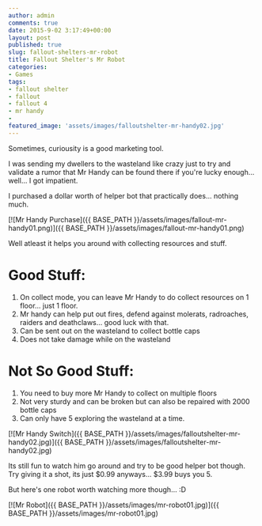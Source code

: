 ```yaml
---
author: admin
comments: true
date: 2015-9-02 3:17:49+00:00
layout: post
published: true
slug: fallout-shelters-mr-robot
title: Fallout Shelter's Mr Robot
categories:
- Games
tags:
- fallout shelter
- fallout
- fallout 4
- mr handy
- 
featured_image: 'assets/images/falloutshelter-mr-handy02.jpg'
---
```


Sometimes, curiousity is a good marketing tool.

I was sending my dwellers to the wasteland like crazy just to try and validate a rumor that Mr Handy can be found there if you're lucky enough... well... I got impatient.

I purchased a dollar worth of helper bot that practically does... nothing much. 

[![Mr Handy Purchase]({{ BASE_PATH }}/assets/images/fallout-mr-handy01.png)]({{ BASE_PATH }}/assets/images/fallout-mr-handy01.png)

Well atleast it helps you around with collecting resources and stuff.

Good Stuff:
===

 1. On collect mode, you can leave Mr Handy to do collect resources on 1 floor... just 1 floor.
 2. Mr handy can help put out fires, defend against molerats, radroaches, raiders and deathclaws... good luck with that.
 3. Can be sent out on the wasteland to collect bottle caps
 4. Does not take damage while on the wasteland

Not So Good Stuff:
===

 1. You need to buy more Mr Handy to collect on multiple floors
 2. Not very sturdy and can be broken but can also be repaired with 2000 bottle caps
 3. Can only have 5 exploring the wasteland at a time.

[![Mr Handy Switch]({{ BASE_PATH }}/assets/images/falloutshelter-mr-handy02.jpg)]({{ BASE_PATH }}/assets/images/falloutshelter-mr-handy02.jpg)

Its still fun to watch him go around and try to be good helper bot though. Try giving it a shot, its just $0.99 anyways... $3.99 buys you 5. 

But here's one robot worth watching more though... :D

[![Mr Robot]({{ BASE_PATH }}/assets/images/mr-robot01.jpg)]({{ BASE_PATH }}/assets/images/mr-robot01.jpg)